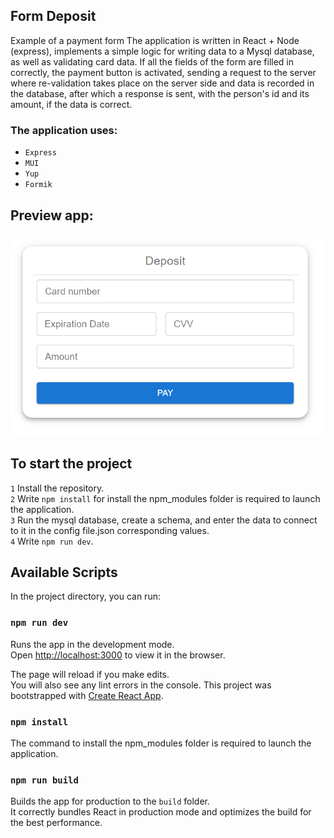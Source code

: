 ## Form Deposit

Example of a payment form
The application is written in React + Node (express), implements a simple logic for writing data to a Mysql database, as well as validating card data.
If all the fields of the form are filled in correctly, the payment button is activated, sending a request to the server where re-validation takes place on the server side and data is recorded in the database, after which a response is sent, with the person's id and its amount, if the data is correct.
### The application uses:
* `Express`
* `MUI`
* `Yup`
* `Formik`

## Preview app:
![Illustration for the project](https://github.com/dedaMazai/formDeposit/blob/main/formDeposit.png)

## To start the project
`1` Install the repository.<br />
`2` Write `npm install` for install the npm_modules folder is required to launch the application.<br />
`3` Run the mysql database, create a schema, and enter the data to connect to it in the config file.json corresponding values.<br />
`4` Write `npm run dev`.

## Available Scripts

In the project directory, you can run:

### `npm run dev`

Runs the app in the development mode.<br />
Open [http://localhost:3000](http://localhost:3000) to view it in the browser.

The page will reload if you make edits.<br />
You will also see any lint errors in the console.
This project was bootstrapped with [Create React App](https://github.com/facebook/create-react-app).



### `npm install`

The command to install the npm_modules folder is required to launch the application.

### `npm run build`

Builds the app for production to the `build` folder.<br />
It correctly bundles React in production mode and optimizes the build for the best performance.

